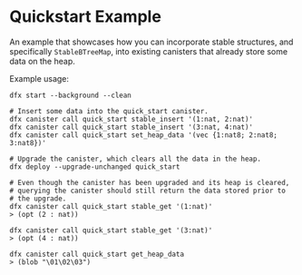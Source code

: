 # Quickstart Example

An example that showcases how you can incorporate stable structures, and specifically `StableBTreeMap`, into existing canisters that already store some data on the heap.

Example usage:

```
dfx start --background --clean

# Insert some data into the quick_start canister.
dfx canister call quick_start stable_insert '(1:nat, 2:nat)'
dfx canister call quick_start stable_insert '(3:nat, 4:nat)'
dfx canister call quick_start set_heap_data '(vec {1:nat8; 2:nat8; 3:nat8})'

# Upgrade the canister, which clears all the data in the heap.
dfx deploy --upgrade-unchanged quick_start

# Even though the canister has been upgraded and its heap is cleared,
# querying the canister should still return the data stored prior to
# the upgrade.
dfx canister call quick_start stable_get '(1:nat)'
> (opt (2 : nat))

dfx canister call quick_start stable_get '(3:nat)'
> (opt (4 : nat))

dfx canister call quick_start get_heap_data
> (blob "\01\02\03")
```
